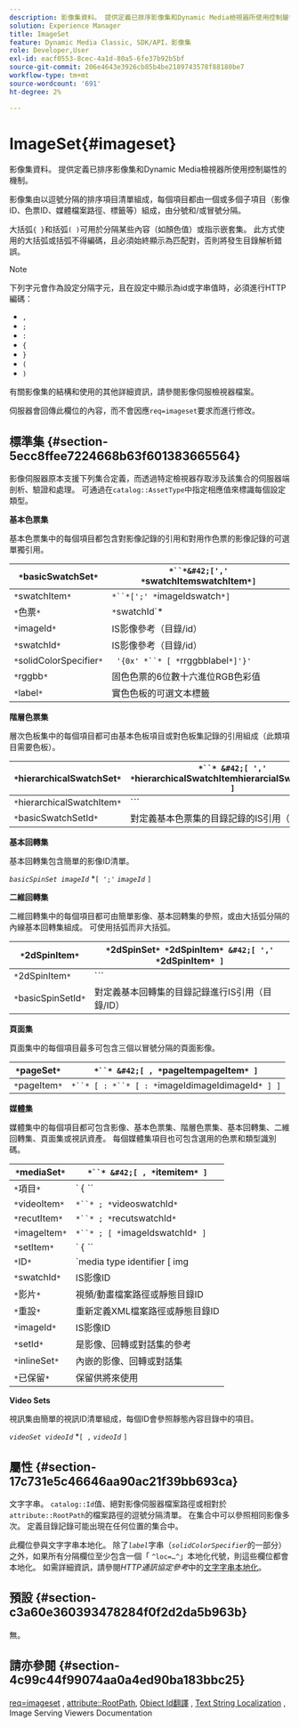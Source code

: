 ```yaml
---
description: 影像集資料。 提供定義已排序影像集和Dynamic Media檢視器所使用控制屬性的機制。
solution: Experience Manager
title: ImageSet
feature: Dynamic Media Classic, SDK/API，影像集
role: Developer,User
exl-id: eacf0553-8cec-4a1d-80a5-6fe37b92b5bf
source-git-commit: 206e4643e3926cb85b4be2189743578f88180be7
workflow-type: tm+mt
source-wordcount: '691'
ht-degree: 2%

---
```


# ImageSet{#imageset}

影像集資料。 提供定義已排序影像集和Dynamic Media檢視器所使用控制屬性的機制。

影像集由以逗號分隔的排序項目清單組成，每個項目都由一個或多個子項目（影像ID、色票ID、媒體檔案路徑、標籤等）組成，由分號和/或冒號分隔。

大括弧`{ }`和括弧`( )`可用於分隔某些內容（如顏色值）或指示嵌套集。 此方式使用的大括弧或括弧不得編碼，且必須始終顯示為匹配對，否則將發生目錄解析錯誤。

>[!NOTE]
>
>下列字元會作為設定分隔字元，且在設定中顯示為id或字串值時，必須進行HTTP編碼：
>
>* `,`
>* `;`
>* `:`
>* `{`
>* `}`
>* `(`
>* `)`



有關影像集的結構和使用的其他詳細資訊，請參閱影像伺服檢視器檔案。

伺服器會回傳此欄位的內容，而不會因應`req=imageset`要求而進行修改。

## 標準集 {#section-5ecc8ffee7224668b63f601383665564}

影像伺服器原本支援下列集合定義，而透過特定檢視器存取涉及該集合的伺服器端剖析、驗證和處理。 可通過在`catalog::AssetType`中指定相應值來標識每個設定類型。

**基本色票集**

基本色票集中的每個項目都包含對影像記錄的引用和對用作色票的影像記錄的可選單獨引用。

| `*`basicSwatchSet`*` | `*``*&#42;[',' *`swatchItemswatchItem`*]` |
|---|---|
| `*`swatchItem`*` | `*``*[';' *`imageIdswatch`*]` |
| `*`色票`*` | `*`swatchId`*|solidColorSpecifier` |
| `*`imageId`*` | IS影像參考（目錄/id） |
| `*`swatchId`*` | IS影像參考（目錄/id） |
| `*`solidColorSpecifier`*` | ` '{0x' *``* [ *`rrggbblabel`*]'}'` |
| `*`rggbb`*` | 固色色票的6位數十六進位RGB色彩值 |
| `*`label`*` | 實色色板的可選文本標籤 |

**階層色票集**

層次色板集中的每個項目都可由基本色板項目或對色板集記錄的引用組成（此類項目需要色板）。

| `*`hierarchicalSwatchSet`*` | `*``* &#42;[ ',' *`hierarchicalSwatchItemhierarcialSwatchItem`* ]` |
|---|---|
| `*`hierarchicalSwatchItem`*` | `*``* | { *``* ';' *`swatchItembasicSwatchSetIdswatch`* }` |
| `*`basicSwatchSetId`*` | 對定義基本色票集的目錄記錄的IS引用（目錄/ID） |

**基本回轉集**

基本回轉集包含簡單的影像ID清單。

*`basicSpinSet imageId`*  *`[ ';'`  *`imageId`* `]`

**二維回轉集**

二維回轉集中的每個項目都可由簡單影像、基本回轉集的參照，或由大括弧分隔的內線基本回轉集組成。 可使用括弧而非大括弧。

| `*`2dSpinItem`*` | `*`2dSpinSet`* *`2dSpinItem`* &#42;[ ',' *`2dSpinItem`* ]` |
|---|---|
| `*`2dSpinItem`*` | `*``* | { '{' *``* '}' } | *`imageIdbasicSpinSetbasicSpinSetId`*` |
| `*`basicSpinSetId`*` | 對定義基本回轉集的目錄記錄進行IS引用（目錄/ID） |

**頁面集**

頁面集中的每個項目最多可包含三個以冒號分隔的頁面影像。

| `*`pageSet`*` | `*``* &#42;[ , *`pageItempageItem`* ]` |
|---|---|
| `*`pageItem`*` | `*``* [ : *``* [ : *`imageIdimageIdimageId`* ] ]` |

**媒體集**

媒體集中的每個項目都可包含影像、基本色票集、階層色票集、基本回轉集、二維回轉集、頁面集或視訊資產。 每個媒體集項目也可包含選用的色票和類型識別碼。

| `*`mediaSet`*` | `*``* &#42;[ , *`itemitem`* ]` |
|---|---|
| `*`項目`*` | ` { *``* | *``* | *``*}} | *``* } [ ; [ *``* ] [ ; [ *`videoItemrecutItemimageItemsetItemIDreserved`* ] ] ]` |
| `*`videoItem`*` | `*``* ; *`videoswatchId`*` |
| `*`recutItem`*` | `*``* ; *`recutswatchId`*` |
| `*`imageItem`*` | `*``* ; [ *`imageIdswatchId`* ]` |
| `*`setItem`*` | ` { *``* | { '{' *``* '}' } } ; *`setIdinlineSetswatchId`*` |
| `*`ID`*` | `media type identifier [ img | basic | advanced_image | img | img_set | advanced_imageset | advanced_swatchset | spin | video ]` |
| `*`swatchId`*` | IS影像ID |
| `*`影片`*` | 視頻/動畫檔案路徑或靜態目錄ID |
| `*`重設`*` | 重新定義XML檔案路徑或靜態目錄ID |
| `*`imageId`*` | IS影像ID |
| `*`setId`*` | 是影像、回轉或對話集的參考 |
| `*`inlineSet`*` | 內嵌的影像、回轉或對話集 |
| `*`已保留`*` | 保留供將來使用 |

**Video Sets**

視訊集由簡單的視訊ID清單組成，每個ID會參照靜態內容目錄中的項目。

*`videoSet videoId`*  *`[ ,`  *`videoId`* `]`

## 屬性 {#section-17c731e5c46646aa90ac21f39bb693ca}

文字字串。 `catalog::Id`值、絕對影像伺服器檔案路徑或相對於`attribute::RootPath`的檔案路徑的逗號分隔清單。 在集合中可以參照相同影像多次。 定義目錄記錄可能出現在任何位置的集合中。

此欄位參與文字字串本地化。 除了&#x200B;*`label`*&#x200B;字串（*`solidColorSpecifier`*&#x200B;的一部分）之外，如果所有分隔欄位至少包含一個「 `^loc=…^`」本地化代號，則這些欄位都會本地化。 如需詳細資訊，請參閱&#x200B;*HTTP通訊協定參考*&#x200B;中的[文字字串本地化](/help/aem-is-ir-api/is-api/http-ref/image-serving-api-ref/c-http-protocol-reference/c-syntax-and-features/r-text-string-localization.md)。

## 預設 {#section-c3a60e360393478284f0f2d2da5b963b}

無。

## 請亦參閱 {#section-4c99c44f99074aa0a4ed90ba183bbc25}

[req=imageset](/help/aem-is-ir-api/is-api/http-ref/image-serving-api-ref/c-http-protocol-reference/c-command-reference/r-req/r-req.md) ,  [attribute::RootPath](/help/aem-is-ir-api/is-api/image-catalog/image-serving-api-ref/c-image-catalog-reference/c-attributes-reference/r-rootpath.md),  [Object Id翻譯](/help/aem-is-ir-api/is-api/http-ref/image-serving-api-ref/c-http-protocol-reference/c-syntax-and-features/r-object-id-translation.md) ,  [Text String Localization](/help/aem-is-ir-api/is-api/http-ref/image-serving-api-ref/c-http-protocol-reference/c-syntax-and-features/r-text-string-localization.md) , Image Serving Viewers Documentation
